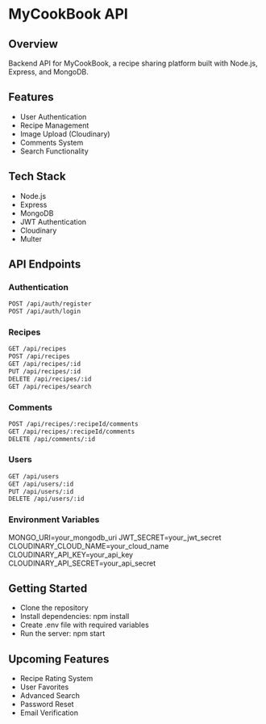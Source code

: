 # MyCookBook API

## Overview
Backend API for MyCookBook, a recipe sharing platform built with Node.js, Express, and MongoDB.

## Features
- User Authentication
- Recipe Management 
- Image Upload (Cloudinary)
- Comments System
- Search Functionality

## Tech Stack
- Node.js
- Express
- MongoDB
- JWT Authentication
- Cloudinary
- Multer

## API Endpoints

### Authentication
```bash
POST /api/auth/register
POST /api/auth/login
```

### Recipes 
```bash
GET /api/recipes
POST /api/recipes
GET /api/recipes/:id
PUT /api/recipes/:id
DELETE /api/recipes/:id
GET /api/recipes/search
```
### Comments
```bash
POST /api/recipes/:recipeId/comments
GET /api/recipes/:recipeId/comments
DELETE /api/comments/:id
```
### Users
```bash
GET /api/users
GET /api/users/:id
PUT /api/users/:id
DELETE /api/users/:id
```
### Environment Variables
MONGO_URI=your_mongodb_uri
JWT_SECRET=your_jwt_secret
CLOUDINARY_CLOUD_NAME=your_cloud_name
CLOUDINARY_API_KEY=your_api_key
CLOUDINARY_API_SECRET=your_api_secret

## Getting Started

- Clone the repository
- Install dependencies: npm install
- Create .env file with required variables
- Run the server: npm start

## Upcoming Features

- Recipe Rating System
- User Favorites
- Advanced Search
- Password Reset
- Email Verification